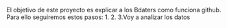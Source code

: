 El objetivo de este proyecto es explicar a los Bdaters como funciona github.
Para ello seguiremos estos pasos:
1.
2.
3.Voy a analizar los datos